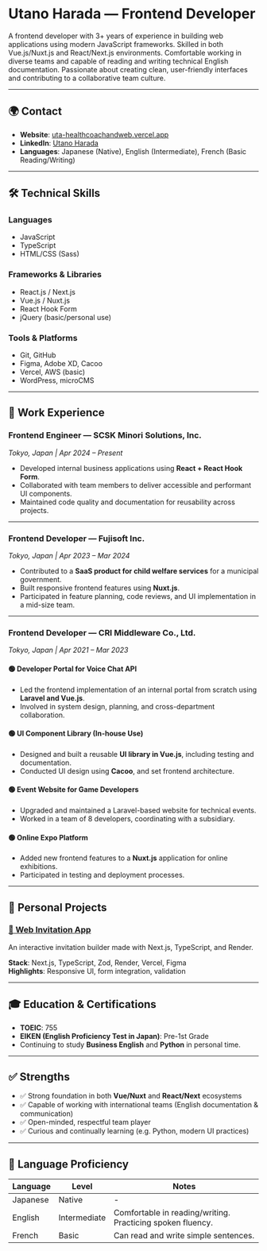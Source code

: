 # Utano Harada — Frontend Developer

A frontend developer with 3+ years of experience in building web applications using modern JavaScript frameworks. Skilled in both Vue.js/Nuxt.js and React/Next.js environments. Comfortable working in diverse teams and capable of reading and writing technical English documentation. Passionate about creating clean, user-friendly interfaces and contributing to a collaborative team culture.

---

## 🌍 Contact

- **Website**: [uta-healthcoachandweb.vercel.app](https://uta-healthcoachandweb.vercel.app/webdeveloper)  
- **LinkedIn**: [Utano Harada](https://www.linkedin.com/in/utano-harada-16b427214/)  
- **Languages**: Japanese (Native), English (Intermediate), French (Basic Reading/Writing)  

---

## 🛠️ Technical Skills

### Languages
- JavaScript
- TypeScript
- HTML/CSS (Sass)

### Frameworks & Libraries
- React.js / Next.js
- Vue.js / Nuxt.js
- React Hook Form
- jQuery (basic/personal use)

### Tools & Platforms
- Git, GitHub
- Figma, Adobe XD, Cacoo
- Vercel, AWS (basic)
- WordPress, microCMS

---

## 💼 Work Experience

### **Frontend Engineer — SCSK Minori Solutions, Inc.**  
*Tokyo, Japan | Apr 2024 – Present*

- Developed internal business applications using **React + React Hook Form**.
- Collaborated with team members to deliver accessible and performant UI components.
- Maintained code quality and documentation for reusability across projects.

---

### **Frontend Developer — Fujisoft Inc.**  
*Tokyo, Japan | Apr 2023 – Mar 2024*

- Contributed to a **SaaS product for child welfare services** for a municipal government.
- Built responsive frontend features using **Nuxt.js**.
- Participated in feature planning, code reviews, and UI implementation in a mid-size team.

---

### **Frontend Developer — CRI Middleware Co., Ltd.**  
*Tokyo, Japan | Apr 2021 – Mar 2023*

#### 🟢 Developer Portal for Voice Chat API  
- Led the frontend implementation of an internal portal from scratch using **Laravel and Vue.js**.
- Involved in system design, planning, and cross-department collaboration.

#### 🟢 UI Component Library (In-house Use)  
- Designed and built a reusable **UI library in Vue.js**, including testing and documentation.
- Conducted UI design using **Cacoo**, and set frontend architecture.

#### 🟢 Event Website for Game Developers  
- Upgraded and maintained a Laravel-based website for technical events.
- Worked in a team of 8 developers, coordinating with a subsidiary.

#### 🟢 Online Expo Platform  
- Added new frontend features to a **Nuxt.js** application for online exhibitions.
- Participated in testing and deployment processes.

---

## 🧪 Personal Projects

### [💌 Web Invitation App](https://web-invitation-orpin.vercel.app/)  
An interactive invitation builder made with Next.js, TypeScript, and Render.

**Stack**: Next.js, TypeScript, Zod, Render, Vercel, Figma  
**Highlights**: Responsive UI, form integration, validation

---

## 🎓 Education & Certifications

- **TOEIC**: 755
- **EIKEN (English Proficiency Test in Japan)**: Pre-1st Grade
- Continuing to study **Business English** and **Python** in personal time.

---

## ✅ Strengths

- ✅ Strong foundation in both **Vue/Nuxt** and **React/Next** ecosystems
- ✅ Capable of working with international teams (English documentation & communication)
- ✅ Open-minded, respectful team player
- ✅ Curious and continually learning (e.g. Python, modern UI practices)

---

## 💬 Language Proficiency

| Language | Level | Notes |
|----------|-------|-------|
| Japanese | Native | - |
| English | Intermediate | Comfortable in reading/writing. Practicing spoken fluency. |
| French  | Basic | Can read and write simple sentences. |
